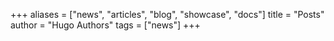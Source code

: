 +++
aliases = ["news", "articles", "blog", "showcase", "docs"]
title = "Posts"
author = "Hugo Authors"
tags = ["news"]
+++
